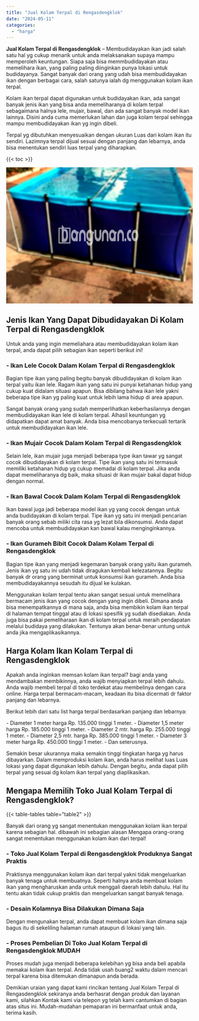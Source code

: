 ```yaml
---
title: "Jual Kolam Terpal di Rengasdengklok"
date: "2024-05-11"
categories: 
  - "harga"
---
```


**Jual Kolam Terpal di Rengasdengklok** – Membudidayakan ikan jadi salah satu hal yg cukup menarik untuk anda melaksanakan supaya mampu memperoleh keuntungan. Siapa saja bisa memmbudidayakan atau memelihara ikan, yang paling paling diinginkan punya lokasi untuk budidayanya. Sangat banyak dari orang yang udah bisa membudidayakan ikan dengan berbagai cara, salah satunya ialah dg menggunakan kolam ikan terpal.

Kolam ikan terpal dapat digunakan untuk budidayakan ikan, ada sangat banyak jenis ikan yang bisa anda memeliharanya di kolam terpal sebagaimana halnya lele, mujair, bawal, dan ada sangat banyak model ikan lainnya. Disini anda cuma memerlukan lahan dan juga kolam terpal sehingga mampu membudidayakan ikan yg ingin dibeli.

Terpal yg dibutuhkan menyesuaikan dengan ukuran Luas dari kolam ikan itu sendiri. Lazimnya terpal dijual sesuai dengan panjang dan lebarnya, anda bisa menentukan sendiri luas terpal yang diharapkan.

{{< toc >}}

![Jual Kolam Terpal di Rengasdengklok](/images/jual-kolam-terpal-55.png)

## Jenis Ikan Yang Dapat Dibudidayakan Di Kolam Terpal di Rengasdengklok

Untuk anda yang ingin memeliahara atau membudidayakan kolam ikan terpal, anda dapat pilih sebagian ikan seperti berikut ini!

### \- Ikan Lele Cocok Dalam Kolam Terpal di Rengasdengklok

Bagian tipe ikan yang paling begitu banyak dibudidayakan di kolam ikan terpal yaitu ikan lele. Ragam ikan yang satu ini punyai ketahanan hidup yang cukup kuat didalam situasi apapun. Bisa dibilang bahwa ikan lele yakni beberapa tipe ikan yg paling kuat untuk lebih lama hidup di area apapun.

Sangat banyak orang yang sudah memperlihatkan keberhasilannya dengan membudidayakan ikan lele di kolam terpal. Alhasil keuntungan yg didapatkan dapat amat banyak. Anda bisa mencobanya terkecuali tertarik untuk membudidayakan ikan lele.

### \- Ikan Mujair Cocok Dalam Kolam Terpal di Rengasdengklok

Selain lele, ikan mujair juga menjadi beberapa type ikan tawar yg sangat cocok dibudidayakan di kolam terpal. Tipe ikan yang satu ini termasuk memiliki ketahanan hidup yg cukup memadai di kolam terpal. Jika anda dapat memeliharanya dg baik, maka situasi dr ikan mujair bakal dapat hidup dengan normal.

### \- Ikan Bawal Cocok Dalam Kolam Terpal di Rengasdengklok

Ikan bawal juga jadi beberapa model ikan yg yang cocok dengan untuk anda budidayakan di kolam terpal. Tipe ikan yg satu ini menjadi pencarian banyak orang sebab miliki cita rasa yg lezat bila dikonsumsi. Anda dapat mencoba untuk membudidayakan kan bawal kalau menginginkannya.

### \- Ikan Gurameh Bibit Cocok Dalam Kolam Terpal di Rengasdengklok

Bagian tipe ikan yang menjadi kegemaran banyak orang yaitu ikan gurameh. Jenis ikan yg satu ini udah tidak diragukan kembali kelezatannya. Begitu banyak dr orang yang berminat untuk konsumsi ikan gurameh. Anda bisa membudidayakannya sesudah itu dijual ke kulakan.

Menggunakan kolam terpal tentu akan sangat sesuai untuk memelihara bermacam jenis ikan yang cocok dengan yang ingin dibeli. Dimana anda bisa menempatkannya di mana saja, anda bisa membikin kolam ikan terpal di halaman tempat tinggal atau di lokasi spesifik yg sudah disediakan. Anda juga bisa pakai pemeliharaan ikan di kolam terpal untuk meraih pendapatan melalui budidaya yang dilakukan. Tentunya akan benar-benar untung untuk anda jika mengaplikasikannya.

## Harga Kolam Ikan Kolam Terpal di Rengasdengklok

Apakah anda inginkan memsan kolam ikan terpal? bagi anda yang mendambakan membikinnya, anda wajib menyiapkan terpal lebih dahulu. Anda wajib membeli terpal di toko terdekat atau membelinya dengan cara online. Harga terpal bermacam-macam, keadaan itu bisa dicermati dr faktor panjang dan lebarnya.

Berikut lebih dari satu list harga terpal berdasarkan panjang dan lebarnya:

\- Diameter 1 meter harga Rp. 135.000 tinggi 1 meter. - Diameter 1,5 meter harga Rp. 185.000 tinggi 1 meter. - Diameter 2 mtr. harga Rp. 255.000 tinggi 1 meter. - Diameter 2,5 mtr. harga Rp. 385.000 tinggi 1 meter. - Diameter 3 meter harga Rp. 450.000 tinggi 1 meter. - Dan seterusnya.

Semakin besar ukurannya maka semakin tinggi tingkatan harga yg harus dibayarkan. Dalam memproduksi kolam ikan, anda harus melihat luas Luas lokasi yang dapat digunakan lebih dahulu. Dengan begitu, anda dapat pilih terpal yang sesuai dg kolam ikan terpal yang diaplikasikan.

## Mengapa Memilih Toko Jual Kolam Terpal di Rengasdengklok?

{{< table-tables table="table2" >}}

Banyak dari orang yg sangat menentukan menggunakan kolam ikan terpal karena sebagian hal. dibawah ini sebagian alasan Mengapa orang-orang sangat menentukan menggunakan kolam ikan dari terpal!

### \- Toko Jual Kolam Terpal di Rengasdengklok Produknya Sangat Praktis

Praktisnya menggunakan kolam ikan dari terpal yakni tidak mengeluarkan banyak tenaga untuk membuatnya. Seperti halnya anda membuat kolam ikan yang mengharuskan anda untuk menggali daerah lebih dahulu. Hal itu tentu akan tidak cukup praktis dan mengeluarkan sangat banyak tenaga.

### \- Desain Kolamnya Bisa Dilakukan Dimana Saja

Dengan mengunakan terpal, anda dapat membuat kolam ikan dimana saja bagus itu di sekeliling halaman rumah ataupun di lokasi yang lain.

### \- Proses Pembelian Di Toko Jual Kolam Terpal di Rengasdengklok MUDAH

Proses mudah juga menjadi beberapa kelebihan yg bisa anda beli apabila memakai kolam ikan terpal. Anda tidak usah buang2 waktu dalam mencari terpal karena bisa ditemukan dimanapun anda berada.

Demikian uraian yang dapat kami rincikan tentang Jual Kolam Terpal di Rengasdengklok sekiranya anda berhasrat dengan produk dan layanan kami, silahkan Kontak kami via telepon yg telah kami cantumkan di bagian atas situs ini. Mudah-mudahan pemaparan ini bermanfaat untuk anda, terima kasih.
